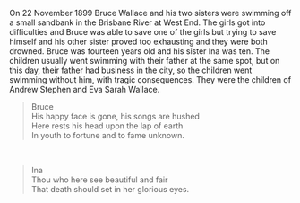 
On 22 November 1899 Bruce Wallace and his two sisters were swimming off a small sandbank in the Brisbane River at West End. The girls got into difficulties and Bruce was able to save one of the girls but trying to save himself and his other sister proved too exhausting and they were both drowned. Bruce was fourteen years old and his sister Ina was ten. The children usually went swimming with their father at the same spot, but on this day, their father had business in the city, so the children went swimming without him, with tragic consequences. They were the children of Andrew Stephen and Eva Sarah Wallace.

> Bruce <br>
> His happy face is gone, his songs are hushed <br> 
> Here rests his head upon the lap of earth <br>
> In youth to fortune and to fame unknown. <br>

<br>

> Ina <br>
> Thou who here see beautiful and fair <br>
> That death should set in her glorious eyes. <br>
